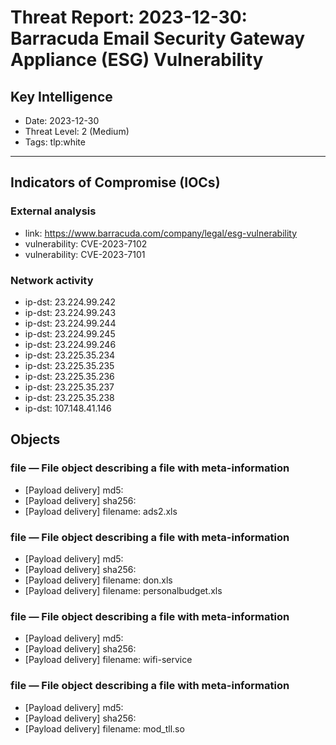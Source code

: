 # Threat Report: 2023-12-30: Barracuda Email Security Gateway Appliance (ESG) Vulnerability


## Key Intelligence
* Date: 2023-12-30
* Threat Level: 2 (Medium)
* Tags: tlp:white

---

## Indicators of Compromise (IOCs)
### External analysis
* link: https://www.barracuda.com/company/legal/esg-vulnerability
* vulnerability: CVE-2023-7102
* vulnerability: CVE-2023-7101

### Network activity
* ip-dst: 23.224.99.242
* ip-dst: 23.224.99.243
* ip-dst: 23.224.99.244
* ip-dst: 23.224.99.245
* ip-dst: 23.224.99.246
* ip-dst: 23.225.35.234
* ip-dst: 23.225.35.235
* ip-dst: 23.225.35.236
* ip-dst: 23.225.35.237
* ip-dst: 23.225.35.238
* ip-dst: 107.148.41.146

## Objects
### file — File object describing a file with meta-information
* [Payload delivery] md5: <md5>
* [Payload delivery] sha256: <sha256>
* [Payload delivery] filename: ads2.xls

### file — File object describing a file with meta-information
* [Payload delivery] md5: <md5>
* [Payload delivery] sha256: <sha256>
* [Payload delivery] filename: don.xls
* [Payload delivery] filename: personalbudget.xls

### file — File object describing a file with meta-information
* [Payload delivery] md5: <md5>
* [Payload delivery] sha256: <sha256>
* [Payload delivery] filename: wifi-service

### file — File object describing a file with meta-information
* [Payload delivery] md5: <md5>
* [Payload delivery] sha256: <sha256>
* [Payload delivery] filename: mod_tll.so
